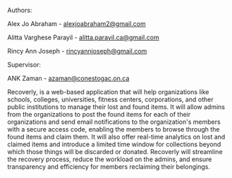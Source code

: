 Authors:

Alex Jo Abraham - alexjoabraham2@gmail.com

Alitta Varghese Parayil - alitta.parayil.ca@gmail.com

Rincy Ann Joseph - rincyannjoseph@gmail.com

Supervisor:

ANK Zaman - azaman@conestogac.on.ca

Recoverly, is a web-based application that will help organizations like schools, colleges, universities, fitness centers, corporations, and other public institutions to manage their lost and found items. It will allow admins from the organizations to post the found items for each of their organizations and send email notifications to the organization's members with a secure access code, enabling the members to browse through the found items and claim them. It will also offer real-time analytics on lost and claimed items and introduce a limited time window for collections beyond which those things will be discarded or donated. Recoverly will streamline the recovery process, reduce the workload on the admins, and ensure transparency and efficiency for members reclaiming their belongings.
